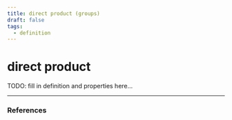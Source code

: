 ```yaml
---
title: direct product (groups)
draft: false
tags:
  - definition
---
```

# direct product
TODO: fill in definition and properties here...


---
### References
